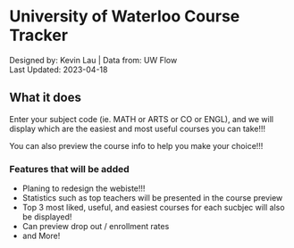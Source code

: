 # University of Waterloo Course Tracker


Designed by: Kevin Lau | Data from: UW Flow<br>
Last Updated: 2023-04-18<br>

## What it does
Enter your subject code (ie. MATH or ARTS or CO or ENGL), and we will display which are the easiest and most useful courses you can take!!! <br>

You can also preview the course info to help you make your choice!!!

### Features that will be added
* Planing to redesign the webiste!!!
* Statistics such as top teachers will be presented in the course preview
* Top 3 most liked, useful, and easiest courses for each sucbjec will also be displayed!
* Can preview drop out / enrollment rates
* and More!


